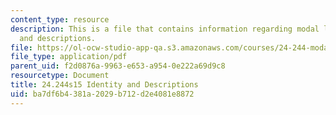 ```yaml
---
content_type: resource
description: This is a file that contains information regarding modal logic identity
  and descriptions.
file: https://ol-ocw-studio-app-qa.s3.amazonaws.com/courses/24-244-modal-logic-spring-2015/ba7df6b4381a2029b712d2e4081e8872_MIT24_244S15_Identity.pdf
file_type: application/pdf
parent_uid: f2d0876a-9963-e653-a954-0e222a69d9c8
resourcetype: Document
title: 24.244s15 Identity and Descriptions
uid: ba7df6b4-381a-2029-b712-d2e4081e8872
---
```

